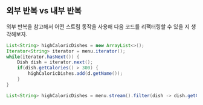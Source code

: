 ## 외부 반복 vs 내부 반복
외부 반복을 참고해서 어떤 스트림 동작을 사용해 다음 코드를 리팩터링할 수 있을 지 생각해보자.
```java
List<String> highCaloricDishes = new ArrayList<>();
Iterator<String> iterator = menu.iterator();
while(iterator.hasNext()) {
    Dish dish = iterator.next();
    if(dish.getCalories() > 300) {
        highCaloricDishes.add(d.getName());
    }
}
```

```java
List<String> highCaloricDishes = menu.stream().filter(dish -> dish.getCalories() > 300).map(Dish::getName).collect(toList());
```